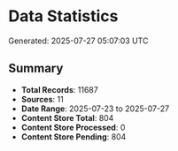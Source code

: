 # Data Statistics

Generated: 2025-07-27 05:07:03 UTC

## Summary

- **Total Records**: 11687
- **Sources**: 11
- **Date Range**: 2025-07-23 to 2025-07-27
- **Content Store Total**: 804
- **Content Store Processed**: 0
- **Content Store Pending**: 804
